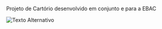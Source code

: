 Projeto de Cartório desenvolvido em conjunto e para a EBAC

<img src="[[URL_da_Imagem](https://github.com/mtscto/Cartorio_ebac/blob/main/IMG/Captura%20de%20Tela%20(1).png](https://github.com/mtscto/Cartorio_ebac/blob/main/IMG/Captura%20de%20Tela%20(1).png?raw=true))" alt="Texto Alternativo">
